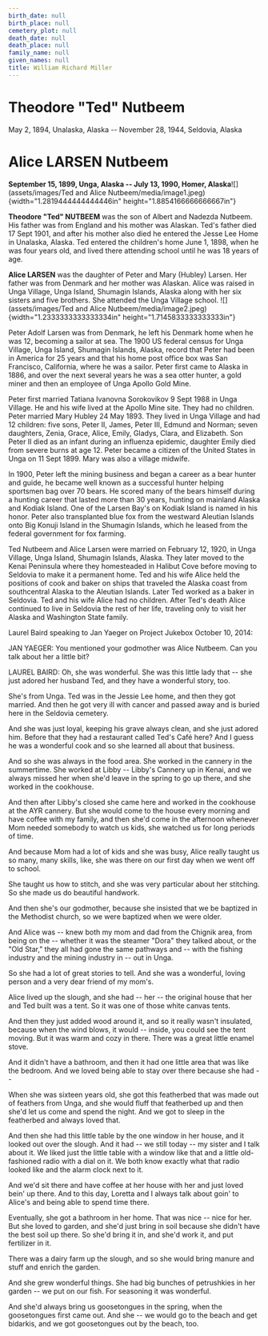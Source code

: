 ```yaml
---
birth_date: null
birth_place: null
cemetery_plot: null
death_date: null
death_place: null
family_name: null
given_names: null
title: William Richard Miller
---
```


# Theodore "Ted" Nutbeem

May 2, 1894, Unalaska, Alaska -- November 28, 1944, Seldovia, Alaska

# Alice LARSEN Nutbeem

**September 15, 1899, Unga, Alaska -- July 13, 1990, Homer,
Alaska**![](assets/images/Ted and Alice Nutbeem/media/image1.jpeg){width="1.2819444444444446in"
height="1.8854166666666667in"}

**Theodore \"Ted" NUTBEEM** was the son of Albert and
Nadezda Nutbeem. His father was from England and his mother was Alaskan.
Ted\'s father died 17 Sept 1901, and after his mother also died he
entered the Jesse Lee Home in Unalaska, Alaska. Ted entered the
children\'s home June 1, 1898, when he was four years old, and lived
there attending school until he was 18 years of age.

**Alice LARSEN** was the daughter of Peter and Mary
(Hubley) Larsen. Her father was from Denmark and her mother was Alaskan.
Alice was raised in Unga Village, Unga Island, Shumagin Islands, Alaska
along with her six sisters and five brothers. She attended the Unga
Village school.
![](assets/images/Ted and Alice Nutbeem/media/image2.jpeg){width="1.2333333333333334in"
height="1.7145833333333333in"}

Peter Adolf Larsen was from Denmark, he left his Denmark home when he
was 12, becoming a sailor at sea. The 1900 US federal census for Unga
Village, Unga Island, Shumagin Islands, Alaska, record that Peter had
been in America for 25 years and that his home post office box was San
Francisco, California, where he was a sailor. Peter first came to Alaska
in 1886, and over the next several years he was a sea otter hunter, a
gold miner and then an employee of Unga Apollo Gold Mine.

Peter first married Tatiana Ivanovna Sorokovikov 9 Sept 1988 in Unga
Village. He and his wife lived at the Apollo Mine site. They had no
children. Peter married Mary Hubley 24 May 1893. They lived in Unga
Village and had 12 children: five sons, Peter II, James, Peter III,
Edmund and Norman; seven daughters, Zenia, Grace, Alice, Emily, Gladys,
Clara, and Elizabeth. Son Peter II died as an infant during an influenza
epidemic, daughter Emily died from severe burns at age 12. Peter became
a citizen of the United States in Unga on 11 Sept 1899. Mary was also a
village midwife.

In 1900, Peter left the mining business and began a career as a bear
hunter and guide, he became well known as a successful hunter helping
sportsmen bag over 70 bears. He scored many of the bears himself during
a hunting career that lasted more than 30 years, hunting on mainland
Alaska and Kodiak Island. One of the Larsen Bay\'s on Kodiak Island is
named in his honor. Peter also transplanted blue fox from the westward
Aleutian Islands onto Big Konuji Island in the Shumagin Islands, which
he leased from the federal government for fox farming.

Ted Nutbeem and Alice Larsen were married on February 12, 1920, in Unga
Village, Unga Island, Shumagin Islands, Alaska. They later moved to the
Kenai Peninsula where they homesteaded in Halibut Cove before moving to
Seldovia to make it a permanent home. Ted and his wife Alice held the
positions of cook and baker on ships that traveled the Alaska coast from
southcentral Alaska to the Aleutian Islands. Later Ted worked as a baker
in Seldovia. Ted and his wife Alice had no children. After Ted's death
Alice continued to live in Seldovia the rest of her life, traveling only
to visit her Alaska and Washington State family.

Laurel Baird speaking to Jan Yaeger on Project Jukebox October 10, 2014:

JAN YAEGER: You mentioned your godmother was Alice Nutbeem. Can you talk
about her a little bit?

LAUREL BAIRD: Oh, she was wonderful. She was this little lady that \--
she just adored her husband Ted, and they have a wonderful story, too.

She's from Unga. Ted was in the Jessie Lee home, and then they got
married. And then he got very ill with cancer and passed away and is
buried here in the Seldovia cemetery.

And she was just loyal, keeping his grave always clean, and she just
adored him. Before that they had a restaurant called Ted's Café here?
And I guess he was a wonderful cook and so she learned all about that
business.

And so she was always in the food area. She worked in the cannery in the
summertime. She worked at Libby \-- Libby's Cannery up in Kenai, and we
always missed her when she'd leave in the spring to go up there, and she
worked in the cookhouse.

And then after Libby's closed she came here and worked in the cookhouse
at the AYR cannery. But she would come to the house every morning and
have coffee with my family, and then she'd come in the afternoon
whenever Mom needed somebody to watch us kids, she watched us for long
periods of time.

And because Mom had a lot of kids and she was busy, Alice really taught
us so many, many skills, like, she was there on our first day when we
went off to school.

She taught us how to stitch, and she was very particular about her
stitching. So she made us do beautiful handwork.

And then she's our godmother, because she insisted that we be baptized
in the Methodist church, so we were baptized when we were older.

And Alice was \-- knew both my mom and dad from the Chignik area, from
being on the \-- whether it was the steamer \"Dora\" they talked about,
or the \"Old Star,\" they all had gone the same pathways and \-- with
the fishing industry and the mining industry in \-- out in Unga.

So she had a lot of great stories to tell. And she was a wonderful,
loving person and a very dear friend of my mom's.

Alice lived up the slough, and she had \-- her \-- the original house
that her and Ted built was a tent. So it was one of those white canvas
tents.

And then they just added wood around it, and so it really wasn't
insulated, because when the wind blows, it would \-- inside, you could
see the tent moving. But it was warm and cozy in there. There was a
great little enamel stove.

And it didn't have a bathroom, and then it had one little area that was
like the bedroom. And we loved being able to stay over there because she
had \--

When she was sixteen years old, she got this featherbed that was made
out of feathers from Unga, and she would fluff that featherbed up and
then she'd let us come and spend the night. And we got to sleep in the
featherbed and always loved that.

And then she had this little table by the one window in her house, and
it looked out over the slough. And it had \-- we still today \-- my
sister and I talk about it. We liked just the little table with a window
like that and a little old-fashioned radio with a dial on it. We both
know exactly what that radio looked like and the alarm clock next to it.

And we'd sit there and have coffee at her house with her and just loved
bein' up there. And to this day, Loretta and I always talk about goin'
to Alice's and being able to spend time there.

Eventually, she got a bathroom in her home. That was nice \-- nice for
her. But she loved to garden, and she'd just bring in soil because she
didn't have the best soil up there. So she'd bring it in, and she'd work
it, and put fertilizer in it.

There was a dairy farm up the slough, and so she would bring manure and
stuff and enrich the garden.

And she grew wonderful things. She had big bunches of petrushkies in her
garden \-- we put on our fish. For seasoning it was wonderful.

And she'd always bring us goosetongues in the spring, when the
goosetongues first came out. And she \-- we would go to the beach and
get bidarkis, and we got goosetongues out by the beach, too.

